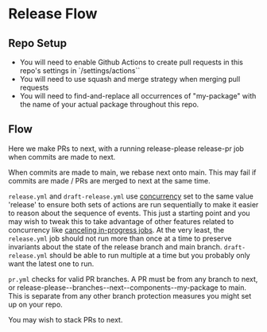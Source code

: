 # Release Flow

## Repo Setup
- You will need to enable Github Actions to create pull requests in this repo's settings in `/settings/actions``
- You will need to use squash and merge strategy when merging pull requests
- You will need to find-and-replace all occurrences of "my-package" with the name of your actual package throughout this repo. 

## Flow
Here we make PRs to next, with a running release-please release-pr job when commits are made to next.

When commits are made to main, we rebase next onto main. This may fail if commits are made / PRs are merged to next at the same time. 

`release.yml` and `draft-release.yml` use [concurrency](https://docs.github.com/en/actions/using-jobs/using-concurrency) set to the same value 'release' to ensure both sets of actions are run sequentially to make it easier to reason about the sequence of events. This just a starting point and you may wish to tweak this to take advantage of other features related to concurrency like [canceling in-progress jobs](https://docs.github.com/en/actions/using-jobs/using-concurrency#example-using-concurrency-to-cancel-any-in-progress-job-or-run). At the very least, the `release.yml` job should not run more than once at a time to preserve invariants about the state of the release branch and main branch. `draft-release.yml` should be able to run multiple at a time but you probably only want the latest one to run.

`pr.yml` checks for valid PR branches. A PR must be from any branch to next, or release-please--branches--next--components--my-package to main. This is separate from any other branch protection measures you might set up on your repo.

You may wish to stack PRs to next.